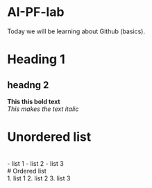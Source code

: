 # AI-PF-lab
Today we will be learning about Github (basics).
# Heading 1
## headng 2
**This this bold text**
<br/>
_This makes the text italic_
<br/>
# Unordered list
<br/>
- list 1
- list 2
- list 3
<br/>
# Ordered list
<br/>
1. list 1
2. list 2
3. list 3
   
